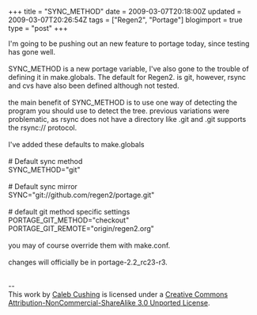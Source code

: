 +++
title = "SYNC_METHOD"
date = 2009-03-07T20:18:00Z
updated = 2009-03-07T20:26:54Z
tags = ["Regen2", "Portage"]
blogimport = true 
type = "post"
+++

I'm going to be pushing out an new feature to portage today, since testing has gone well.<br /><br />SYNC_METHOD is a new portage variable, I've also gone to the trouble of defining it in make.globals. The default for Regen2. is git, however, rsync and cvs have also been defined although not tested.<br /><br />the main benefit of SYNC_METHOD is to use one way of detecting the program you should use to detect the tree. previous variations were problematic, as rsync does not have a directory like .git and .git supports the rsync:// protocol.<br /><br />I've added these defaults to make.globals<br /><br /># Default sync method<br />SYNC_METHOD="git"    <br /><br /># Default sync mirror<br />SYNC="git://github.com/regen2/portage.git"<br /><br /># default git method specific settings<br />PORTAGE_GIT_METHOD="checkout"         <br />PORTAGE_GIT_REMOTE="origin/regen2.org"<br /><br />you may of course override them with make.conf.<br /><br />changes will officially be in portage-2.2_rc23-r3.<div class="blogger-post-footer"><br />--<br />
This <span xmlns:dc="http://purl.org/dc/elements/1.1/" href="http://purl.org/dc/dcmitype/Text" rel="dc:type">work</span> by <a xmlns:cc="http://creativecommons.org/ns#" href="http://www.xenoterracide.com" property="cc:attributionName" rel="cc:attributionURL">Caleb Cushing</a> is licensed under a <a rel="license" href="http://creativecommons.org/licenses/by-nc-sa/3.0/">Creative Commons Attribution-NonCommercial-ShareAlike 3.0 Unported License</a>.</div>

